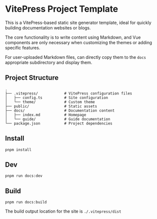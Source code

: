 # VitePress Project Template

This is a VitePress-based static site generator template, ideal for quickly building documentation websites or blogs.

The core functionality is to write content using Markdown, and Vue components are only necessary when customizing the themes or adding specific features.

For user-uploaded Markdown files, can directly copy them to the `docs` appropriate subdirectory and display them.


## Project Structure

```
.
├── .vitepress/            # VitePress configuration files
│   ├── config.ts          # Site configuration
│   └── theme/             # Custom theme
├── public/                # Static assets
├── docs/                  # Documentation content
│   ├── index.md           # Homepage
│   └── guide/             # Guide documentation
└── package.json           # Project dependencies
```

## Install

```shell
pnpm install
```

## Dev
```shell
pnpm run docs:dev
```

## Build

```shell
pnpm run docs:build
```

The build output location for the site is `./.vitepress/dist`

